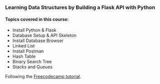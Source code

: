### Learning Data Structures by Building a Flask API with Python

#### Topics covered in this course:

- Install Python & Flask
- Database Setup & API Skeleton
- Install Database Browser
- Linked List
- Install Postman
- Hash Table
- Binary Search Tree
- Stacks and Queues


Following the [Freecodecamp tutorial](https://www.freecodecamp.org/news/learn-data-structures-flask-api-python/).
